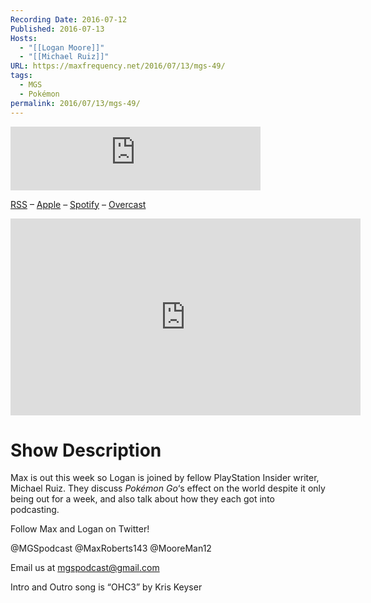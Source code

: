 ```yaml
---
Recording Date: 2016-07-12
Published: 2016-07-13
Hosts:
  - "[[Logan Moore]]"
  - "[[Michael Ruiz]]"
URL: https://maxfrequency.net/2016/07/13/mgs-49/
tags:
  - MGS
  - Pokémon
permalink: 2016/07/13/mgs-49/
---
```

<iframe src="https://podcasters.spotify.com/pod/show/millennialgamingspeak/embed/episodes/Episode-49-Pokmon-Go-Is-Changing-the-World-e1adhqg/a-a6ts40t" height="102px" width="400px" frameborder="0" scrolling="no"></iframe>

[RSS](https://anchor.fm/s/74aa3858/podcast/rss) – [Apple](https://podcasts.apple.com/us/podcast/episode-3-gdc-wrap-up/id1000915981?i=1000542222515) – [Spotify](https://open.spotify.com/episode/7wePXT4Bt22LWifVLx3n8y) – [Overcast](https://overcast.fm/+EtIgeWxEU)

<div class=iframe-container>
<iframe width="560" height="315" src="https://www.youtube-nocookie.com/embed/SnoQ5ueEyCU?si=KqeiKAzivLMMt8F3" title="YouTube video player" frameborder="0" allow="accelerometer; autoplay; clipboard-write; encrypted-media; gyroscope; picture-in-picture; web-share" allowfullscreen></iframe>
</div>

# Show Description

Max is out this week so Logan is joined by fellow PlayStation Insider writer, Michael Ruiz. They discuss *Pokémon Go*‘s effect on the world despite it only being out for a week, and also talk about how they each got into podcasting.

Follow Max and Logan on Twitter!

@MGSpodcast
@MaxRoberts143
@MooreMan12

Email us at mgspodcast@gmail.com

Intro and Outro song is “OHC3” by Kris Keyser